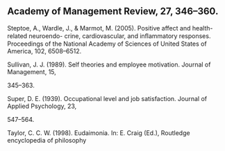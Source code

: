 ## Academy of Management Review, 27, 346–360.

Steptoe, A., Wardle, J., & Marmot, M. (2005). Positive affect and health-related neuroendo- crine, cardiovascular, and inﬂammatory responses. Proceedings of the National Academy of Sciences of United States of America, 102, 6508–6512.

Sullivan, J. J. (1989). Self theories and employee motivation. Journal of Management, 15,

345–363.

Super, D. E. (1939). Occupational level and job satisfaction. Journal of Applied Psychology, 23,

547–564.

Taylor, C. C. W. (1998). Eudaimonia. In: E. Craig (Ed.), Routledge encyclopedia of philosophy